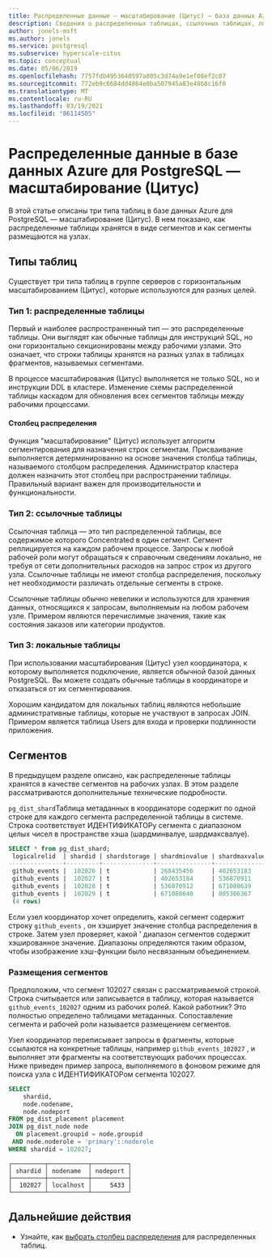 ```yaml
---
title: Распределенные данные — масштабирование (Цитус) — база данных Azure для PostgreSQL
description: Сведения о распределенных таблицах, ссылочных таблицах, локальных таблицах и сегментах в базе данных Azure для PostgreSQL.
author: jonels-msft
ms.author: jonels
ms.service: postgresql
ms.subservice: hyperscale-citus
ms.topic: conceptual
ms.date: 05/06/2019
ms.openlocfilehash: 7757fdb4953640597a805c3d74a9e1ef08ef2c07
ms.sourcegitcommit: 772eb9c6684dd4864e0ba507945a83e48b8c16f0
ms.translationtype: MT
ms.contentlocale: ru-RU
ms.lasthandoff: 03/19/2021
ms.locfileid: "86114505"
---
```

# <a name="distributed-data-in-azure-database-for-postgresql--hyperscale-citus"></a>Распределенные данные в базе данных Azure для PostgreSQL — масштабирование (Цитус)

В этой статье описаны три типа таблиц в базе данных Azure для PostgreSQL — масштабирование (Цитус).
В нем показано, как распределенные таблицы хранятся в виде сегментов и как сегменты размещаются на узлах.

## <a name="table-types"></a>Типы таблиц

Существует три типа таблиц в группе серверов с горизонтальным масштабированием (Цитус), которые используются для разных целей.

### <a name="type-1-distributed-tables"></a>Тип 1: распределенные таблицы

Первый и наиболее распространенный тип — это распределенные таблицы. Они выглядят как обычные таблицы для инструкций SQL, но они горизонтально секционированы между рабочими узлами. Это означает, что строки таблицы хранятся на разных узлах в таблицах фрагментов, называемых сегментами.

В процессе масштабирования (Цитус) выполняется не только SQL, но и инструкции DDL в кластере.
Изменение схемы распределенной таблицы каскадом для обновления всех сегментов таблицы между рабочими процессами.

#### <a name="distribution-column"></a>Столбец распределения

Функция "масштабирование" (Цитус) использует алгоритм сегментирования для назначения строк сегментам. Присваивание выполняется детерминированно на основе значения столбца таблицы, называемого столбцом распределения. Администратор кластера должен назначить этот столбец при распространении таблицы.
Правильный вариант важен для производительности и функциональности.

### <a name="type-2-reference-tables"></a>Тип 2: ссылочные таблицы

Ссылочная таблица — это тип распределенной таблицы, все содержимое которого Concentrated в один сегмент. Сегмент реплицируется на каждом рабочем процессе. Запросы к любой рабочей роли могут обращаться к справочным сведениям локально, не требуя от сети дополнительных расходов на запрос строк из другого узла. Ссылочные таблицы не имеют столбца распределения, поскольку нет необходимости различать отдельные сегменты в строке.

Ссылочные таблицы обычно невелики и используются для хранения данных, относящихся к запросам, выполняемым на любом рабочем узле. Примером являются перечислимые значения, такие как состояния заказов или категории продуктов.

### <a name="type-3-local-tables"></a>Тип 3: локальные таблицы

При использовании масштабирования (Цитус) узел координатора, к которому выполняется подключение, является обычной базой данных PostgreSQL. Вы можете создать обычные таблицы в координаторе и отказаться от их сегментирования.

Хорошим кандидатом для локальных таблиц являются небольшие административные таблицы, которые не участвуют в запросах JOIN. Примером является таблица Users для входа и проверки подлинности приложения.

## <a name="shards"></a>Сегментов

В предыдущем разделе описано, как распределенные таблицы хранятся в качестве сегментов на рабочих узлах. В этом разделе рассматриваются дополнительные технические подробности.

`pg_dist_shard`Таблица метаданных в координаторе содержит по одной строке для каждого сегмента распределенной таблицы в системе. Строка соответствует ИДЕНТИФИКАТОРу сегмента с диапазоном целых чисел в пространстве хэша (шардминвалуе, шардмаксвалуе).

```sql
SELECT * from pg_dist_shard;
 logicalrelid  | shardid | shardstorage | shardminvalue | shardmaxvalue
---------------+---------+--------------+---------------+---------------
 github_events |  102026 | t            | 268435456     | 402653183
 github_events |  102027 | t            | 402653184     | 536870911
 github_events |  102028 | t            | 536870912     | 671088639
 github_events |  102029 | t            | 671088640     | 805306367
 (4 rows)
```

Если узел координатор хочет определить, какой сегмент содержит строку `github_events` , он хэширует значение столбца распределения в строке. Затем узел проверяет, какой \' диапазон сегментов содержит хэшированное значение. Диапазоны определяются таким образом, чтобы изображение хэш-функции было несвязанным объединением.

### <a name="shard-placements"></a>Размещения сегментов

Предположим, что сегмент 102027 связан с рассматриваемой строкой. Строка считывается или записывается в таблицу, которая называется `github_events_102027` одним из рабочих ролей. Какой работник? Это полностью определено таблицами метаданных. Сопоставление сегмента и рабочей роли называется размещением сегментов.

Узел координатор переписывает запросы в фрагменты, которые ссылаются на конкретные таблицы, например `github_events_102027` , и выполняет эти фрагменты на соответствующих рабочих процессах. Ниже приведен пример запроса, выполняемого в фоновом режиме для поиска узла с ИДЕНТИФИКАТОРом сегмента 102027.

```sql
SELECT
    shardid,
    node.nodename,
    node.nodeport
FROM pg_dist_placement placement
JOIN pg_dist_node node
  ON placement.groupid = node.groupid
 AND node.noderole = 'primary'::noderole
WHERE shardid = 102027;
```

```output
┌─────────┬───────────┬──────────┐
│ shardid │ nodename  │ nodeport │
├─────────┼───────────┼──────────┤
│  102027 │ localhost │     5433 │
└─────────┴───────────┴──────────┘
```

## <a name="next-steps"></a>Дальнейшие действия

- Узнайте, как [выбрать столбец распределения](concepts-hyperscale-choose-distribution-column.md) для распределенных таблиц.
